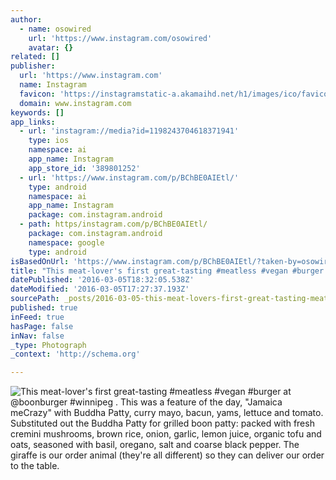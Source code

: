 ```yaml
---
author:
  - name: osowired
    url: 'https://www.instagram.com/osowired'
    avatar: {}
related: []
publisher:
  url: 'https://www.instagram.com'
  name: Instagram
  favicon: 'https://instagramstatic-a.akamaihd.net/h1/images/ico/favicon.ico/7cdab0872b15.ico'
  domain: www.instagram.com
keywords: []
app_links:
  - url: 'instagram://media?id=1198243704618371941'
    type: ios
    namespace: ai
    app_name: Instagram
    app_store_id: '389801252'
  - url: 'https://www.instagram.com/p/BChBE0AIEtl/'
    type: android
    namespace: ai
    app_name: Instagram
    package: com.instagram.android
  - path: https/instagram.com/p/BChBE0AIEtl/
    package: com.instagram.android
    namespace: google
    type: android
isBasedOnUrl: 'https://www.instagram.com/p/BChBE0AIEtl/?taken-by=osowired'
title: "This meat-lover's first great-tasting #meatless #vegan #burger at @boonburger #winnipeg . This was a feature of the day, \"Jamaica meCrazy\" with Buddha Patty, curry mayo, bacun, yams, lettuce and tomato. Substituted out the Buddha Patty for grilled boon patty: packed with fresh cremini mushrooms, brown rice, onion, garlic, lemon juice, organic tofu and oats, seasoned with basil, oregano, salt and coarse black pepper. The giraffe is our order animal (they're all different) so they can deliver our order to the table."
datePublished: '2016-03-05T18:32:05.538Z'
dateModified: '2016-03-05T17:27:37.193Z'
sourcePath: _posts/2016-03-05-this-meat-lovers-first-great-tasting-meatless-vegan-burg.md
published: true
inFeed: true
hasPage: false
inNav: false
_type: Photograph
_context: 'http://schema.org'

---
```

![This meat-lover's first great-tasting &num;meatless &num;vegan &num;burger at &commat;boonburger &num;winnipeg &period; This was a feature of the day&comma; "Jamaica meCrazy" with Buddha Patty&comma; curry mayo&comma; bacun&comma; yams&comma; lettuce and tomato&period; Substituted out the Buddha Patty for grilled boon patty&colon; packed with fresh cremini mushrooms&comma; brown rice&comma; onion&comma; garlic&comma; lemon juice&comma; organic tofu and oats&comma; seasoned with basil&comma; oregano&comma; salt and coarse black pepper&period; The giraffe is our order animal &lpar;they're all different&rpar; so they can deliver our order to the table&period;](https://scontent.cdninstagram.com/t51.2885-15/s640x640/sh0.08/e35/12797632_748042975295228_713940546_n.jpg?ig_cache_key=MTE5ODI0MzcwNDYxODM3MTk0MQ%3D%3D.2)